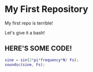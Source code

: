 # My First Repository
My first repo is terrible!

Let's give it a bash!

## HERE'S SOME CODE!

```MATLAB
sine = sin(2*pi*frequency*N/ Fs);
soundsc(sine, Fs);
```
